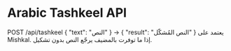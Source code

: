 # Arabic Tashkeel API
POST /api/tashkeel  { "text": "النص" } -> { "result": "النص المُشكّل" }
يعتمد على Mishkal. إذا ما توفرت بالمضيف يرجّع النص بدون تشكيل.
